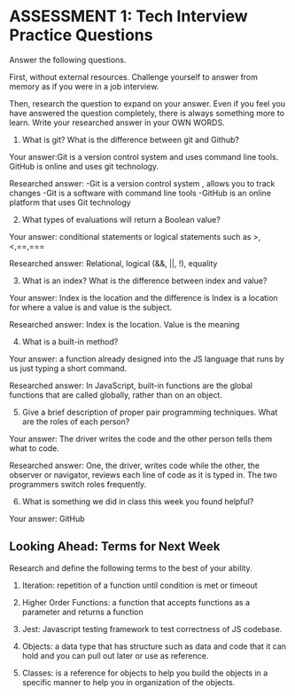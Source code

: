 # ASSESSMENT 1: Tech Interview Practice Questions
Answer the following questions.

First, without external resources. Challenge yourself to answer from memory as if you were in a job interview.

Then, research the question to expand on your answer. Even if you feel you have answered the question completely, there is always something more to learn. Write your researched answer in your OWN WORDS.

1. What is git? What is the difference between git and Github?

  Your answer:Git is a version control system and uses command line tools. GitHub is online and uses git technology.

  Researched answer:
-Git is a version control system , allows you to track changes
-Git is a software with command line tools
-GitHub is an online platform that uses Git technology 


2. What types of evaluations will return a Boolean value?

  Your answer: conditional statements or logical statements such as >,<,==,===

  Researched answer: 
  Relational, logical (&&, ||, !), equality



3. What is an index? What is the difference between index and value?

  Your answer: Index is the location and the difference is Index is a location for where a value is and value is the subject.

  Researched answer: Index is the location. Value is the meaning 



4. What is a built-in method?

  Your answer: a function already designed into the JS language that runs by us just typing a short command.

  Researched answer: In JavaScript, built-in functions are the global functions that are called globally, rather than on an object.



5. Give a brief description of proper pair programming techniques. What are the roles of each person?

  Your answer: The driver writes the code and the other person tells them what to code.

  Researched answer: One, the driver, writes code while the other, the observer or navigator, reviews each line of code as it is typed in. The two programmers switch roles frequently.



6. What is something we did in class this week you found helpful?  

  Your answer: GitHub



## Looking Ahead: Terms for Next Week

Research and define the following terms to the best of your ability.

1. Iteration: repetition of a function until condition is met or timeout

2. Higher Order Functions: a function that accepts functions as a parameter and returns a function

3. Jest: Javascript testing framework to test correctness of JS codebase.

4. Objects: a data type that has structure such as data and code that it can hold and you can pull out later or use as reference.

5. Classes: is a reference for objects to help you build the objects in a specific manner to help you in organization of the objects.
